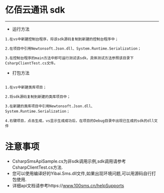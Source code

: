 # 亿佰云通讯 sdk

---

 - 运行方法
 
```
1.在vs中新建控制台程序，将该sdk源码复制到新建的控制台程序中；

2.在项目中引用Newtonsoft.Json.dll、System.Runtime.Serialization；

3.在控制台程序的main方法中即可运行测试该sdk，具体测试方法参照该目录下CsharpClientTest.cs文件。
```

 - 打包方法
 
```

1.在vs中新建类库项目；

2.将sdk源码复制到新建的类库项目中；

3.在新建的类库项目中引用Newtonsoft.Json.dll、System.Runtime.Serialization；

4.右键项目，点击生成，vs显示生成成功后，在项目的Debug目录中出现已生成的sdk的dll文件
```

# 注意事项
 - CsharpSmsApiSample.cs为非sdk调用示例,sdk调用请参考CsharpClientTest.cs方法.
 - 您可以使用编译好的Yibai.Sms.dll文件,如果出现环境问题,可以用源码自行打包使用.
 - 详细api文档请参考https://www.100sms.cn/helpSupports
